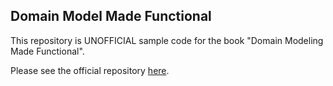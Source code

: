 ## Domain Model Made Functional

This repository is UNOFFICIAL sample code for the book "Domain Modeling Made Functional".

Please see the official repository [here](https://github.com/swlaschin/DomainModelingMadeFunctional).

